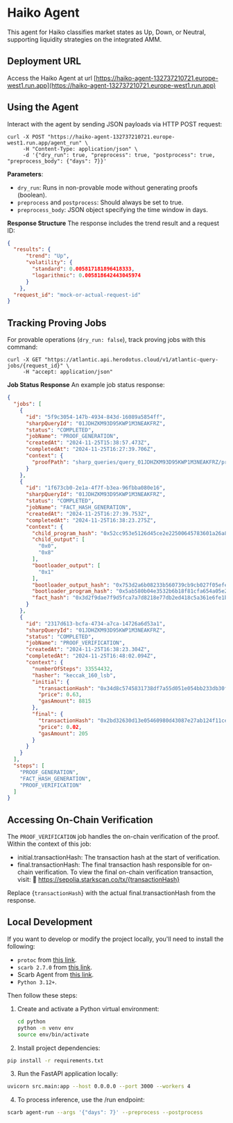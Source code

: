 # Haiko Agent

This agent for Haiko classifies market states as Up, Down, or Neutral, supporting liquidity strategies on the integrated AMM.

## Deployment URL

Access the Haiko Agent at url [https://haiko-agent-132737210721.europe-west1.run.app](https://haiko-agent-132737210721.europe-west1.run.app)

## Using the Agent

Interact with the agent by sending JSON payloads via HTTP POST request:

```shell
curl -X POST "https://haiko-agent-132737210721.europe-west1.run.app/agent_run" \
     -H "Content-Type: application/json" \
     -d '{"dry_run": true, "preprocess": true, "postprocess": true, "preprocess_body": {"days": 7}}'
```

**Parameters**:

- `dry_run`: Runs in non-provable mode without generating proofs (boolean).
- `preprocess` and `postprocess`: Should always be set to true.
- `preprocess_body`: JSON object specifying the time window in days.

**Response Structure**
The response includes the trend result and a request ID:

```json
{
  "results": {
      "trend": "Up",
      "volatility": {
        "standard": 0.005817181896418333,
        "logarithmic": 0.005818642443045974
      }
    },
  "request_id": "mock-or-actual-request-id"
}
```

## Tracking Proving Jobs

For provable operations (`dry_run: false`), track proving jobs with this command:

```shell
curl -X GET "https://atlantic.api.herodotus.cloud/v1/atlantic-query-jobs/{request_id}" \
     -H "accept: application/json"
```

**Job Status Response**
An example job status response:

```json
{
  "jobs": [
    {
      "id": "5f9c3054-147b-4934-843d-16089a5854ff",
      "sharpQueryId": "01JDHZKM93D95KWP1M3NEAKFRZ",
      "status": "COMPLETED",
      "jobName": "PROOF_GENERATION",
      "createdAt": "2024-11-25T15:38:57.473Z",
      "completedAt": "2024-11-25T16:27:39.706Z",
      "context": {
        "proofPath": "sharp_queries/query_01JDHZKM93D95KWP1M3NEAKFRZ/proof.json"
      }
    },
    {
      "id": "1f673cb0-2e1a-4f7f-b3ea-96fbba080e16",
      "sharpQueryId": "01JDHZKM93D95KWP1M3NEAKFRZ",
      "status": "COMPLETED",
      "jobName": "FACT_HASH_GENERATION",
      "createdAt": "2024-11-25T16:27:39.753Z",
      "completedAt": "2024-11-25T16:38:23.275Z",
      "context": {
        "child_program_hash": "0x52cc953e5126d45ce2e22500645783601a26a895b023e4467bdb05848bb3c2d",
        "child_output": [
          "0x0",
          "0x8"
        ],
        "bootloader_output": [
          "0x1"
        ],
        "bootloader_output_hash": "0x753d2a6b08233b560739cb9cb027f05efea90e822a8bb65403acceb55dce739",
        "bootloader_program_hash": "0x5ab580b04e3532b6b18f81cfa654a05e29dd8e2352d88df1e765a84072db07",
        "fact_hash": "0x3d2f9dae7f9d5fca7a7d8218e77db2ed418c5a361e6fe1bf650b930c112a29c"
      }
    },
    {
      "id": "2317d613-bcfa-4734-a7ca-14726a6d53a1",
      "sharpQueryId": "01JDHZKM93D95KWP1M3NEAKFRZ",
      "status": "COMPLETED",
      "jobName": "PROOF_VERIFICATION",
      "createdAt": "2024-11-25T16:38:23.304Z",
      "completedAt": "2024-11-25T16:48:02.094Z",
      "context": {
        "numberOfSteps": 33554432,
        "hasher": "keccak_160_lsb",
        "initial": {
          "transactionHash": "0x34d8c5745831738df7a55d051e054bb233db30f9ea6624c41747b6c7487e2e6",
          "price": 0.63,
          "gasAmount": 8815
        },
        "final": {
          "transactionHash": "0x2bd32630d13e05460980d43087e27ab124f11cef6b1a231e074960d843a032d",
          "price": 0.02,
          "gasAmount": 205
        }
      }
    }
  ],
  "steps": [
    "PROOF_GENERATION",
    "FACT_HASH_GENERATION",
    "PROOF_VERIFICATION"
  ]
}
```

## Accessing On-Chain Verification

The `PROOF_VERIFICATION` job handles the on-chain verification of the proof. Within the context of this job:

- initial.transactionHash: The transaction hash at the start of verification.
- final.transactionHash: The final transaction hash responsible for on-chain verification. To view the final on-chain verification transaction, visit:
  🔗 https://sepolia.starkscan.co/tx/{transactionHash}

Replace {`transactionHash`} with the actual final.transactionHash from the response.

## Local Development

If you want to develop or modify the project locally, you'll need to install the following:

- `protoc` from [this link](https://grpc.io/docs/protoc-installation/).
- `scarb 2.7.0` from [this link](https://github.com/software-mansion/scarb/releases).
- Scarb Agent from [this link](https://github.com/gizatechxyz/scarb-agent).
- `Python 3.12+`.

Then follow these steps:

1. Create and activate a Python virtual environment:
   ```bash
   cd python
   python -m venv env
   source env/bin/activate
   ```

2. Install project dependencies:

```bash
pip install -r requirements.txt
```

3. Run the FastAPI application locally:

```bash
uvicorn src.main:app --host 0.0.0.0 --port 3000 --workers 4
```

4. To process inference, use the /run endpoint:

```bash
scarb agent-run --args '{"days": 7}' --preprocess --postprocess
```
